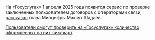 <!--2025-02-19 13:10:05-->
<div class="yb">
  <div class="rss smaller1 habr"><p>На «Госуслугах» 1 апреля 2025 года появится сервис по проверке заключённых пользователем договоров с операторами связи, <a href="https://api.vc.ru/v2.8/redirect?to=https%3A%2F%2Fwww.interfax.ru%2Frussia%2F1009717&amp;postId=1822306" rel="noopener noreferrer nofollow">рассказал</a> глава Минцифры Максут Шадаев.</p><p></p> <a... <br><a class="light" href="https://habr.com/ru/news/883972/?utm_source=habrahabr&utm_medium=rss&utm_campaign=883972">Пользователи смогут проверить на «Госуслугах» количество оформленных на них сим-карт</a></div>
</div>
